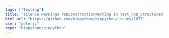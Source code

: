 ```yaml
---
tags: ["Testing"]
title: "silence warnings PDBConstructionWarning in test_PDB_StructureAlignment.py"
html_url: "https://github.com/biopython/biopython/issues/1877"
user: "peterjc"
repo: "biopython/biopython"
---
```


